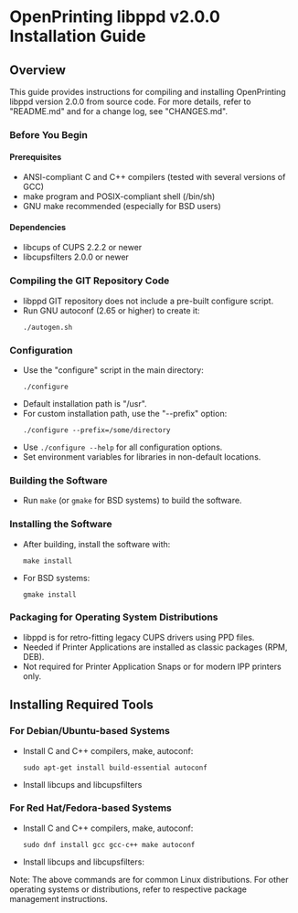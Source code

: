 # OpenPrinting libppd v2.0.0 Installation Guide


## Overview

This guide provides instructions for compiling and installing OpenPrinting libppd version 2.0.0 from source code. For more details, refer to "README.md" and for a change log, see "CHANGES.md".

### Before You Begin

#### Prerequisites
- ANSI-compliant C and C++ compilers (tested with several versions of GCC)
- make program and POSIX-compliant shell (/bin/sh)
- GNU make recommended (especially for BSD users)

#### Dependencies
- libcups of CUPS 2.2.2 or newer
- libcupsfilters 2.0.0 or newer

### Compiling the GIT Repository Code
- libppd GIT repository does not include a pre-built configure script.
- Run GNU autoconf (2.65 or higher) to create it:
  ```
  ./autogen.sh
  ```

### Configuration
- Use the "configure" script in the main directory:
  ```
  ./configure
  ```
- Default installation path is "/usr".
- For custom installation path, use the "--prefix" option:
  ```
  ./configure --prefix=/some/directory
  ```
- Use `./configure --help` for all configuration options.
- Set environment variables for libraries in non-default locations.

### Building the Software
- Run `make` (or `gmake` for BSD systems) to build the software.

### Installing the Software
- After building, install the software with:
  ```
  make install
  ```
- For BSD systems:
  ```
  gmake install
  ```

### Packaging for Operating System Distributions
- libppd is for retro-fitting legacy CUPS drivers using PPD files.
- Needed if Printer Applications are installed as classic packages (RPM, DEB).
- Not required for Printer Application Snaps or for modern IPP printers only.

## Installing Required Tools

### For Debian/Ubuntu-based Systems
- Install C and C++ compilers, make, autoconf:
  ```
  sudo apt-get install build-essential autoconf
  ```
- Install libcups and libcupsfilters

### For Red Hat/Fedora-based Systems
- Install C and C++ compilers, make, autoconf:
  ```
  sudo dnf install gcc gcc-c++ make autoconf
  ```
- Install libcups and libcupsfilters:

Note: The above commands are for common Linux distributions. For other operating systems or distributions, refer to respective package management instructions.
